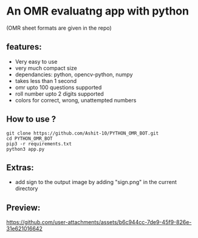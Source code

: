<h1>An OMR evaluatng app with python</h1>

(OMR sheet formats are given in the repo)

<h2>features:</h2>

- Very easy to use
- very much compact size
- dependancies: python, opencv-python, numpy
- takes less than 1 second
- omr upto 100 questions supported
- roll number upto 2 digits supported
- colors for correct, wrong, unattempted numbers

<h2>How to use ?</h2>

```
git clone https://github.com/Ashit-10/PYTHON_OMR_BOT.git
cd PYTHON_OMR_BOT
pip3 -r requirements.txt
python3 app.py
```


<h2>Extras:</h2>

- add sign to the output image by adding "sign.png" in the current directory


<h2>Preview:</h2>

https://github.com/user-attachments/assets/b6c944cc-7de9-45f9-826e-31e621016642
